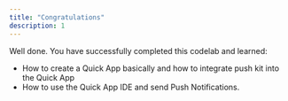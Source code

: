 ```yaml
---
title: "Congratulations"
description: 1
---
```


Well done. You have successfully completed this codelab and learned:

- How to create a Quick App basically and how to integrate push kit into the Quick App
- How to use the Quick App IDE and send Push Notifications.

